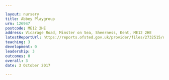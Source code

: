 ```yaml
---

layout: nursery
title: Abbey Playgroup
urn: 126947
postcode: ME12 2HE
address: Vicarage Road, Minster on Sea, Sheerness, Kent, ME12 2HE
latestReportUrl: https://reports.ofsted.gov.uk/provider/files/2732515/urn/126947.pdf
teaching: 3
development: 0
leadership: 3
outcomes: 0
overall: 3
date: 3 October 2017

---
```


